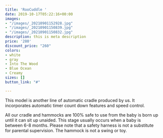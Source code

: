 ```yaml
---
title: 'RooCuddle '
date: 2019-10-17T05:22:16+00:00
images:
- "/images/_20210901152928.jpg"
- "/images/_20210901150839.jpg"
- "/images/_20210901150832.jpg"
description: this is meta description
price: '280'
discount_price: "260"
colors:
- white
- gray
- Into The Wood
- Blue Ocean
- Creamy
sizes: []
button_link: "#"

---
```

This model is another  line of automatic cradle produced by us. It incorporates automatic timer count down features and speed control.

All our cradle and hammocks are 100% safe to use from the baby is born up until it can sit up unaided. This stage usually occurs when a baby is between 6-8 months. Please note that a safety harness is not a substitute for parental supervision. The hammock is not a swing or toy.